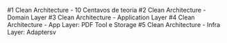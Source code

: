 #1 Clean Architecture - 10 Centavos de teoria
#2 Clean Architecture - Domain Layer
#3 Clean Architecture - Application Layer
#4 Clean Architecture - App Layer: PDF Tool e Storage
#5 Clean Architecture - Infra Layer: Adaptersv
